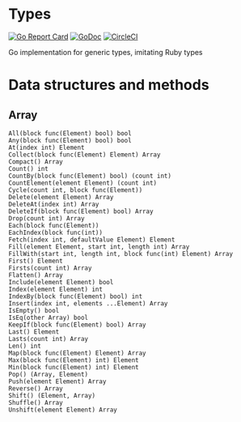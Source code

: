 # Types

[![Go Report Card](https://goreportcard.com/badge/github.com/emad-elsaid/types)](https://goreportcard.com/report/github.com/emad-elsaid/types)
[![GoDoc](https://godoc.org/github.com/emad-elsaid/types?status.svg)](https://godoc.org/github.com/emad-elsaid/types)
[![CircleCI](https://circleci.com/gh/emad-elsaid/types.svg?style=shield)](https://circleci.com/gh/emad-elsaid/types)

Go implementation for generic types, imitating Ruby types

# Data structures and methods

## Array

```
All(block func(Element) bool) bool
Any(block func(Element) bool) bool
At(index int) Element
Collect(block func(Element) Element) Array
Compact() Array
Count() int
CountBy(block func(Element) bool) (count int)
CountElement(element Element) (count int)
Cycle(count int, block func(Element))
Delete(element Element) Array
DeleteAt(index int) Array
DeleteIf(block func(Element) bool) Array
Drop(count int) Array
Each(block func(Element))
EachIndex(block func(int))
Fetch(index int, defaultValue Element) Element
Fill(element Element, start int, length int) Array
FillWith(start int, length int, block func(int) Element) Array
First() Element
Firsts(count int) Array
Flatten() Array
Include(element Element) bool
Index(element Element) int
IndexBy(block func(Element) bool) int
Insert(index int, elements ...Element) Array
IsEmpty() bool
IsEq(other Array) bool
KeepIf(block func(Element) bool) Array
Last() Element
Lasts(count int) Array
Len() int
Map(block func(Element) Element) Array
Max(block func(Element) int) Element
Min(block func(Element) int) Element
Pop() (Array, Element)
Push(element Element) Array
Reverse() Array
Shift() (Element, Array)
Shuffle() Array
Unshift(element Element) Array
```
